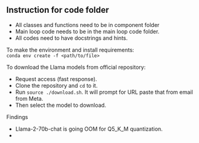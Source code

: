 ## Instruction for code folder

- All classes and functions need to be in component folder
- Main loop code needs to be in the main loop code folder.
- All codes need to have docstrings and hints.

To make the environment and install requirements:  
`conda env create -f <path/to/file>`

To download the Llama models from official repository:
- Request access (fast response).
- Clone the repository and `cd` to it.
- Run `source ./download.sh`. It will prompt for URL paste that from email from Meta.
- Then select the model to download.

Findings
- Llama-2-70b-chat is going OOM for Q5_K_M quantization.
- 
